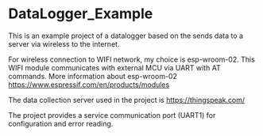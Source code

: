 # DataLogger_Example

This is an example project of a datalogger based on the sends data to a server via wireless to the internet. 

For wireless connection to WIFI network, my choice is  esp-wroom-02.
This WIFI module communicates with external MCU via UART with AT commands. More information about esp-wroom-02 https://www.espressif.com/en/products/modules

The data collection server used in the project is https://thingspeak.com/

The project provides a service communication port (UART1) for configuration and error reading.

